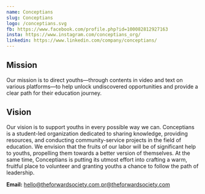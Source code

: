 ```yaml
---
name: Conceptians
slug: Conceptians
logo: /conceptians.svg
fb: https://www.facebook.com/profile.php?id=100082812927163
insta: https://www.instagram.com/conceptians_org/
linkedin: https://www.linkedin.com/company/conceptians/
---
```


## Mission

Our mission is to direct youths—through contents in video and text on various platforms—to help unlock undiscovered opportunities and provide a clear path for their education journey.

## Vision

Our vision is to support youths in every possible way we can.
Conceptians is a student-led organization dedicated to sharing knowledge, providing resources, and conducting community-service projects in the field of education. We envision that the fruits of our labor will be of significant help to youths, propelling them towards a better version of themselves. At the same time, Conceptians is putting its utmost effort into crafting a warm, fruitful place to volunteer and granting youths a chance to follow the path of leadership.

**Email:** hello@theforwardsociety.com,pr@theforwardsociety.com
